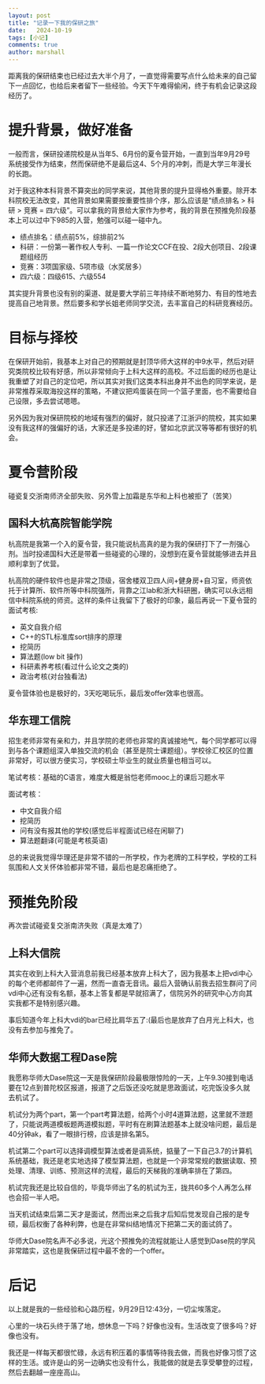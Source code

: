 ```yaml
---
layout: post
title: "记录一下我的保研之旅"
date:   2024-10-19
tags: [小记]
comments: true
author: marshall
---
```


距离我的保研结束也已经过去大半个月了，一直觉得需要写点什么给未来的自己留下一点回忆，也给后来者留下一些经验。今天下午难得偷闲，终于有机会记录这段经历了。
<!-- more -->
<!-- meta name="description" -->

# 提升背景，做好准备

一般而言，保研投递院校是从当年5、6月份的夏令营开始，一直到当年9月29号系统接受作为结束，然而保研绝不是最后这4、5个月的冲刺，而是大学三年漫长的长跑。

对于我这种本科背景不算突出的同学来说，其他背景的提升显得格外重要。除开本科院校无法改变，其他背景如果需要按重要性排个序，那么应该是“绩点排名 > 科研 > 竞赛 = 四六级”。可以拿我的背景给大家作为参考，我的背景在预推免阶段基本上可以过中下985的入营，勉强可以碰一碰中九。

- 绩点排名：绩点前5%，综排前2%
- 科研：一份第一著作权人专利、一篇一作论文CCF在投、2段大创项目、2段课题组经历
- 竞赛：3项国家级、5项市级（水奖居多）
- 四六级：四级615、六级554

其实提升背景也没有别的渠道、就是要大学前三年持续不断地努力、有目的性地去提高自己地背景。然后要多和学长姐老师同学交流，去丰富自己的科研竞赛经历。

# 目标与择校

在保研开始前，我基本上对自己的预期就是封顶华师大这样的中9水平，然后对研究类院校比较有好感，所以非常倾向于上科大这样的高校。不过后面的经历也是让我重塑了对自己的定位吧，所以其实对我们这类本科出身并不出色的同学来说，是非常推荐采取海投这样的策略，不建议把鸡蛋装在同一个篮子里面，也不需要给自己设限，多去尝试嗯嗯。

另外因为我对保研院校的地域有强烈的偏好，就只投递了江浙沪的院校，其实如果没有我这样的强偏好的话，大家还是多投递的好，譬如北京武汉等等都有很好的机会。

# 夏令营阶段

碰瓷复交浙南师济全部失败、另外雪上加霜是东华和上科也被拒了（苦笑）

## 国科大杭高院智能学院

杭高院是我第一个入的夏令营，我只能说杭高真的是为我的保研打下了一剂强心剂。当时投递国科大还是带着一些碰瓷的心理的，没想到在夏令营就能够进去并且顺利拿到了优营。

杭高院的硬件软件也是非常之顶级，宿舍楼双卫四人间+健身房+自习室，师资依托于计算所、软件所等中科院强所，背靠之江lab和浙大科研圈，确实可以永远相信中科院系统的师资。这样的条件让我留下了极好的印象，最后再说一下夏令营的面试考核:

- 英文自我介绍
- C++的STL标准库sort排序的原理
- 挖简历
- 算法题(low bit 操作)
- 科研素养考核(看过什么论文之类的)
- 政治考核(对台独看法)

夏令营体验也是极好的，3天吃喝玩乐，最后发offer效率也很高。

## 华东理工信院

招生老师非常有亲和力，并且学院的老师也非常的真诚接地气，每个同学都可以得到与各个课题组深入单独交流的机会（甚至是院士课题组）。学校徐汇校区的位置非常好，可以很方便实习，学校硕士毕业生的就业质量也相当可以。

笔试考核：基础的C语言，难度大概是翁恺老师mooc上的课后习题水平

面试考核：
- 中文自我介绍
- 挖简历
- 问有没有报其他的学校(感觉后半程面试已经在闲聊了)
- 算法题翻译(可能是考核英语)

总的来说我觉得华理还是非常不错的一所学校，作为老牌的工科学校，学校的工科氛围和人文关怀体验都非常不错，最后也是忍痛拒绝了。

# 预推免阶段

再次尝试碰瓷复交浙南济失败（真是太难了）

## 上科大信院

其实在收到上科大入营消息前我已经基本放弃上科大了，因为我基本上把vdi中心的每个老师都邮件了一遍，然而一直杳无音讯。最后入营确认前我去招生群问了问vdi中心还有没有名额，基本上答复都是早就招满了，信院另外的研究中心方向其实我都不是特别感兴趣。

事后知道今年上科大vdi的bar已经比肩华五了:(最后也是放弃了白月光上科大，也没有去参加与推免了。

## 华师大数据工程Dase院

我愿称华师大Dase院这一天是我保研阶段最极限惊险的一天，上午9.30接到电话要在12点到普陀校区报道，报道了之后饭还没吃就是思政面试，吃完饭没多久就去机试了。


机试分为两个part，第一个part考算法题，给两个小时4道算法题，这里就不泄题了，只能说两道模板题两道模拟题，平时有在刷算法题基本上就没啥问题，最后是40分钟ak，看了一眼排行榜，应该是排名第5。

机试第二个part可以选择调模型算法或者是调系统，掂量了一下自己3.7的计算机系统基础，我还是老实地选择了模型算法题，也就是一个非常常规的数据读取、预处理、清理、训练、预测这样的流程，最后的天梯我的准确率排在了第四。

机试完我还是比较自信的，毕竟华师出了名的机试为王，拢共60多个人再怎么样也会招一半人吧。

当天机试结束后第二天才是面试，然而出来之后我才后知后觉发现自己报的是专硕，最后权衡了各种利弊，也是在非常纠结地情况下把第二天的面试鸽了。

华师大Dase院名声不必多说，光这个预推免的流程就能让人感觉到Dase院的学风非常踏实，这也是我保研过程中最不舍的一个offer。

# 后记

以上就是我的一些经验和心路历程，9月29日12:43分，一切尘埃落定。

心里的一块石头终于落了地，想休息一下吗？好像也没有。生活改变了很多吗？好像也没有。

我还是一样每天都很忙碌，永远有积压着的事情等待我去做，而我也好像习惯了这样的生活。或许是山的另一边确实也没有什么，我能做的就是去享受攀登的过程，然后去翻越一座座高山。
